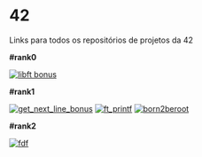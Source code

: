 # 42
Links para todos os repositórios de projetos da 42

**#rank0**

[![libft bonus](https://github.com/jou-code/jou-code/assets/145489056/8e4e8578-c531-4651-ba9e-42b2782ffa1e)](https://github.com/jou-code/libft)

**#rank1**

[![get_next_line_bonus](https://github.com/jou-code/jou-code/assets/145489056/10f39184-8845-4f66-90a3-dcefd8a350e6)](https://github.com/jou-code/get_next_line)
[![ft_printf](https://github.com/jou-code/jou-code/assets/145489056/0b9eab9a-6a36-4985-b61b-c3d223b2fc4d)](https://github.com/jou-code/ft_printf)
[![born2beroot](https://github.com/jou-code/jou-code/assets/145489056/f89f0e48-6e0a-411b-b1a6-b0748b7eb01c)](https://github.com/jou-code/born2beroot)

**#rank2**

[![fdf](https://github.com/jou-code/42-project-badges/blob/main/badges/fdfe.png)](https://github.com/jou-code/fdf)
